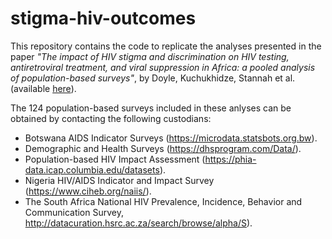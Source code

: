 # stigma-hiv-outcomes

This repository contains the code to replicate the analyses presented in the paper *"The impact of HIV stigma and discrimination on HIV testing, antiretroviral treatment, and viral suppression in Africa: a pooled analysis of population-based surveys"*, by Doyle, Kuchukhidze, Stannah et al. (available [here](https://dx.doi.org/10.2139/ssrn.5225713)).

The 124 population-based surveys included in these anlyses can be obtained by contacting the following custodians:
- Botswana AIDS Indicator Surveys (https://microdata.statsbots.org.bw).
- Demographic and Health Surveys (https://dhsprogram.com/Data/).
- Population-based HIV Impact Assessment (https://phia-data.icap.columbia.edu/datasets).
- Nigeria HIV/AIDS Indicator and Impact Survey (https://www.ciheb.org/naiis/).
- The South Africa National HIV Prevalence, Incidence, Behavior and Communication Survey, http://datacuration.hsrc.ac.za/search/browse/alpha/S).
